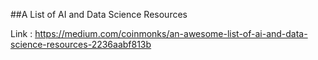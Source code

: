##A List of AI and Data Science Resources

Link : https://medium.com/coinmonks/an-awesome-list-of-ai-and-data-science-resources-2236aabf813b